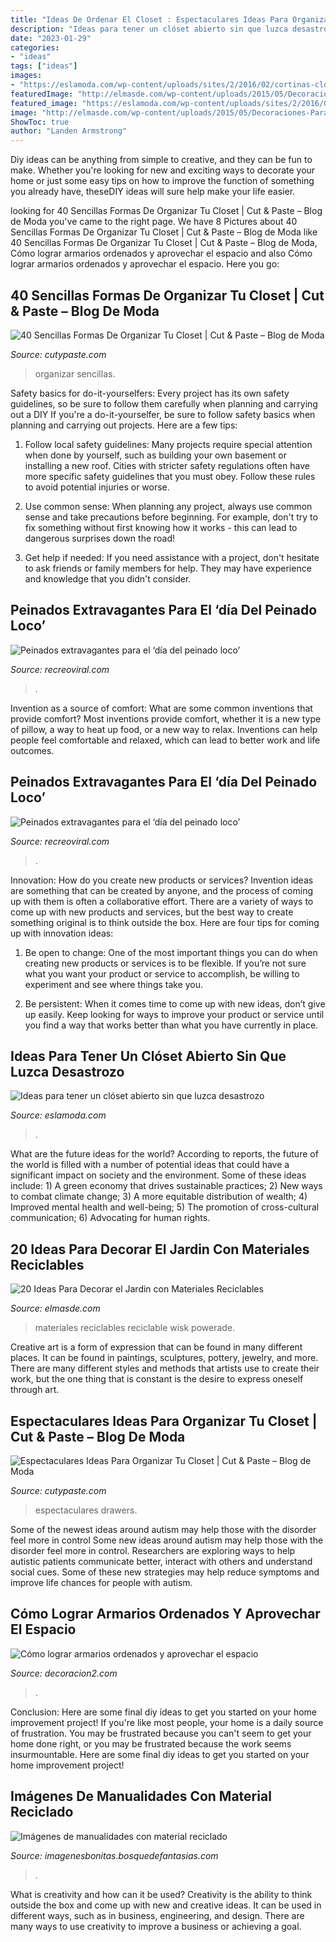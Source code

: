 ```yaml
---
title: "Ideas De Ordenar El Closet : Espectaculares Ideas Para Organizar Tu Closet"
description: "Ideas para tener un clóset abierto sin que luzca desastrozo"
date: "2023-01-29"
categories:
- "ideas"
tags: ["ideas"]
images:
- "https://eslamoda.com/wp-content/uploads/sites/2/2016/02/cortinas-closet.jpg"
featuredImage: "http://elmasde.com/wp-content/uploads/2015/05/Decoraciones-Para-el-Jardin-con-Materiales-Reciclable-11.jpg"
featured_image: "https://eslamoda.com/wp-content/uploads/sites/2/2016/02/cortinas-closet.jpg"
image: "http://elmasde.com/wp-content/uploads/2015/05/Decoraciones-Para-el-Jardin-con-Materiales-Reciclable-11.jpg"
ShowToc: true
author: "Landen Armstrong"
---
```



Diy ideas can be anything from simple to creative, and they can be fun to make. Whether you're looking for new and exciting ways to decorate your home or just some easy tips on how to improve the function of something you already have, theseDIY ideas will sure help make your life easier.

	

		
looking for 40 Sencillas Formas De Organizar Tu Closet | Cut &amp; Paste – Blog de Moda you've came to the right page. We have 8 Pictures about 40 Sencillas Formas De Organizar Tu Closet | Cut &amp; Paste – Blog de Moda like 40 Sencillas Formas De Organizar Tu Closet | Cut &amp; Paste – Blog de Moda, Cómo lograr armarios ordenados y aprovechar el espacio and also Cómo lograr armarios ordenados y aprovechar el espacio. Here you go:
		
    
## 40 Sencillas Formas De Organizar Tu Closet | Cut &amp; Paste – Blog De Moda

<img loading=lazy src="http://www.cutypaste.com/wp-content/uploads/2015/03/x188711.jpg" onerror="this.onerror=null;this.src='https://tse2.mm.bing.net/th?id=OIP.EIvg2UvW6kRFZYm7VKXY4wHaLF&amp;pid=15.1';" alt="40 Sencillas Formas De Organizar Tu Closet | Cut &amp; Paste – Blog de Moda">

_Source: cutypaste.com_

>organizar sencillas. 

	

Safety basics for do-it-yourselfers: Every project has its own safety guidelines, so be sure to follow them carefully when planning and carrying out a DIY
If you're a do-it-yourselfer, be sure to follow safety basics when planning and carrying out projects. Here are a few tips:
1. Follow local safety guidelines: Many projects require special attention when done by yourself, such as building your own basement or installing a new roof. Cities with stricter safety regulations often have more specific safety guidelines that you must obey. Follow these rules to avoid potential injuries or worse.

2. Use common sense: When planning any project, always use common sense and take precautions before beginning. For example, don't try to fix something without first knowing how it works - this can lead to dangerous surprises down the road!

3. Get help if needed: If you need assistance with a project, don't hesitate to ask friends or family members for help. They may have experience and knowledge that you didn't consider.

    
## Peinados Extravagantes Para El ‘día Del Peinado Loco’

<img loading=lazy src="https://www.recreoviral.com/wp-content/uploads/2016/03/Los-peinados-más-extravagantes-del-día-del-peinado-loco-2.jpg" onerror="this.onerror=null;this.src='https://tse3.mm.bing.net/th?id=OIP.53_HLDNUhDna1cUa9oZlpQHaHa&amp;pid=15.1';" alt="Peinados extravagantes para el ‘día del peinado loco’">

_Source: recreoviral.com_

>. 

	

Invention as a source of comfort: What are some common inventions that provide comfort?
Most inventions provide comfort, whether it is a new type of pillow, a way to heat up food, or a new way to relax. Inventions can help people feel comfortable and relaxed, which can lead to better work and life outcomes.

    
## Peinados Extravagantes Para El ‘día Del Peinado Loco’

<img loading=lazy src="https://www.recreoviral.com/wp-content/uploads/2016/03/Los-peinados-más-extravagantes-del-día-del-peinado-loco-2-730x730.jpg" onerror="this.onerror=null;this.src='https://tse3.mm.bing.net/th?id=OIP.CMwXE_BnSMLRaQV5NC9pwwHaHa&amp;pid=15.1';" alt="Peinados extravagantes para el ‘día del peinado loco’">

_Source: recreoviral.com_

>. 

	

Innovation: How do you create new products or services?
Invention ideas are something that can be created by anyone, and the process of coming up with them is often a collaborative effort. There are a variety of ways to come up with new products and services, but the best way to create something original is to think outside the box. Here are four tips for coming up with innovation ideas:
1. Be open to change: One of the most important things you can do when creating new products or services is to be flexible. If you’re not sure what you want your product or service to accomplish, be willing to experiment and see where things take you.

2. Be persistent: When it comes time to come up with new ideas, don’t give up easily. Keep looking for ways to improve your product or service until you find a way that works better than what you have currently in place.

    
## Ideas Para Tener Un Clóset Abierto Sin Que Luzca Desastrozo

<img loading=lazy src="https://eslamoda.com/wp-content/uploads/sites/2/2016/02/cortinas-closet.jpg" onerror="this.onerror=null;this.src='https://tse2.mm.bing.net/th?id=OIP.qVeDX05TeoKiD6mHQ_wGLQHaLJ&amp;pid=15.1';" alt="Ideas para tener un clóset abierto sin que luzca desastrozo">

_Source: eslamoda.com_

>. 

	

What are the future ideas for the world?
According to reports, the future of the world is filled with a number of potential ideas that could have a significant impact on society and the environment. Some of these ideas include: 1) A green economy that drives sustainable practices; 2) New ways to combat climate change; 3) A more equitable distribution of wealth; 4) Improved mental health and well-being; 5) The promotion of cross-cultural communication; 6) Advocating for human rights.

    
## 20 Ideas Para Decorar El Jardin Con Materiales Reciclables

<img loading=lazy src="http://elmasde.com/wp-content/uploads/2015/05/Decoraciones-Para-el-Jardin-con-Materiales-Reciclable-11.jpg" onerror="this.onerror=null;this.src='https://tse4.mm.bing.net/th?id=OIP.mvgJv9b4cVeoL0Or4fGifwHaJ4&amp;pid=15.1';" alt="20 Ideas Para Decorar el Jardin con Materiales Reciclables">

_Source: elmasde.com_

>materiales reciclables reciclable wisk powerade. 

	

Creative art is a form of expression that can be found in many different places. It can be found in paintings, sculptures, pottery, jewelry, and more. There are many different styles and methods that artists use to create their work, but the one thing that is constant is the desire to express oneself through art.

    
## Espectaculares Ideas Para Organizar Tu Closet | Cut &amp; Paste – Blog De Moda

<img loading=lazy src="http://www.cutypaste.com/wp-content/uploads/2015/01/main.original.585x0-54.jpg" onerror="this.onerror=null;this.src='https://tse2.mm.bing.net/th?id=OIP.DbrfqjVGFA03YrZvf2GmcgHaJ5&amp;pid=15.1';" alt="Espectaculares Ideas Para Organizar Tu Closet | Cut &amp; Paste – Blog de Moda">

_Source: cutypaste.com_

>espectaculares drawers. 

	

Some of the newest ideas around autism may help those with the disorder feel more in control
Some new ideas around autism may help those with the disorder feel more in control. Researchers are exploring ways to help autistic patients communicate better, interact with others and understand social cues. Some of these new strategies may help reduce symptoms and improve life chances for people with autism.

    
## Cómo Lograr Armarios Ordenados Y Aprovechar El Espacio

<img loading=lazy src="https://decoracion2.com/imagenes/2015/06/armario-empotrado-lm.jpg" onerror="this.onerror=null;this.src='https://tse1.mm.bing.net/th?id=OIP.Cr_-fpIU8kfVrh-ybVTa3QHaIE&amp;pid=15.1';" alt="Cómo lograr armarios ordenados y aprovechar el espacio">

_Source: decoracion2.com_

>. 

	

Conclusion: Here are some final diy ideas to get you started on your home improvement project!
If you're like most people, your home is a daily source of frustration. You may be frustrated because you can't seem to get your home done right, or you may be frustrated because the work seems insurmountable. Here are some final diy ideas to get you started on your home improvement project!

    
## Imágenes De Manualidades Con Material Reciclado

<img loading=lazy src="https://imagenesbonitas.bosquedefantasias.com/wp-content/uploads/2021/05/ideas-material-reciclado-4.jpg" onerror="this.onerror=null;this.src='https://tse2.mm.bing.net/th?id=OIP.7wYK3NuMx4ETxCJJnIL1rAAAAA&amp;pid=15.1';" alt="Imágenes de manualidades con material reciclado">

_Source: imagenesbonitas.bosquedefantasias.com_

>. 

	

What is creativity and how can it be used?
Creativity is the ability to think outside the box and come up with new and creative ideas. It can be used in different ways, such as in business, engineering, and design. There are many ways to use creativity to improve a business or achieving a goal.

